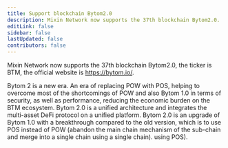 ```yaml
---
title: Support blockchain Bytom2.0
description: Mixin Network now supports the 37th blockchain Bytom2.0.
editLink: false
sidebar: false
lastUpdated: false
contributors: false
---
```


Mixin Network now supports the 37th blockchain Bytom2.0, the ticker is BTM, the official website is https://bytom.io/.

Bytom 2 is a new era. An era of replacing POW with POS, helping to overcome most of the shortcomings of POW and also Bytom 1.0 in terms of security, as well as performance, reducing the economic burden on the BTM ecosystem. Bytom 2.0 is a unified architecture and integrates the multi-asset DeFi protocol on a unified platform. Bytom 2.0 is an upgrade of Bytom 1.0 with a breakthrough compared to the old version, which is to use POS instead of POW (abandon the main chain mechanism of the sub-chain and merge into a single chain using a single chain). using POS).